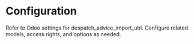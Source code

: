 # Configuration

Refer to Odoo settings for despatch_advice_import_ubl. Configure related models, access rights, and options as needed.
